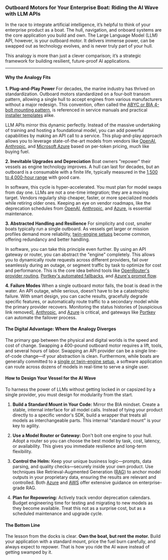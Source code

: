 ### **Outboard Motors for Your Enterprise Boat: Riding the AI Wave with LLM APIs**

In the race to integrate artificial intelligence, it’s helpful to think of your enterprise product as a boat. The hull, navigation, and onboard systems are the core application you build and own. The Large Language Model (LLM) API, however, is your outboard motor. It delivers immense power, can be swapped out as technology evolves, and is never truly part of your hull.

This analogy is more than just a clever comparison; it’s a strategic framework for building resilient, future-proof AI applications.

-----

#### **Why the Analogy Fits**

**1. Plug-and-Play Power**
For decades, the marine industry has thrived on standardization. Outboard motors standardized on a four-bolt transom pattern, allowing a single hull to accept engines from various manufacturers without a major redesign. This convention, often called the [ABYC or BIA 4-bolt mounting pattern](https://www.google.com/search?q=https://www.crowleymarine.com/support/inst-sheets/evinrude/434313.pdf), is referenced in service manuals and practical [installer templates](https://www.google.com/search?q=http://www.vancemfg.com/JPL4500_p/jpl4500template.pdf) alike.

LLM APIs mirror this dynamic perfectly. Instead of the massive undertaking of training and hosting a foundational model, you can add powerful capabilities by making an API call to a service. This plug-and-play approach allows you to leverage state-of-the-art models from vendors like [OpenAI](https://openai.com/pricing), [Anthropic](https://www.anthropic.com/pricing), and [Microsoft Azure](https://azure.microsoft.com/en-us/pricing/details/cognitive-services/openai-service/) based on per-token pricing, much like buying fuel.

**2. Inevitable Upgrades and Depreciation**
Boat owners "repower" their vessels as engine technology improves. A hull can last for decades, but an outboard is a consumable with a finite life, typically measured in the [1,500 to 4,000-hour range](https://www.google.com/search?q=https://www.epropulsion.com/blog/how-many-hours-do-outboard-motors-last/) with good care.

In software, this cycle is hyper-accelerated. You must plan for model swaps from day one. LLMs are not a one-time integration; they are a moving target. Vendors regularly ship cheaper, faster, or more specialized models while retiring older ones. Keeping an eye on vendor roadmaps, like the deprecation schedules from [OpenAI](https://platform.openai.com/docs/deprecations), [Anthropic](https://www.google.com/search?q=https://docs.anthropic.com/claude/reference/model-retirements), and [Azure](https://learn.microsoft.com/en-us/azure/ai-services/openai/concepts/model-retirements), is essential maintenance.

**3. Abstracted Handling and Resilience**
For simplicity and cost, smaller boats typically run a single outboard. As vessels get larger or mission profiles demand more reliability, [twin-engine setups](https://www.google.com/search?q=https://www.boatingmag.com/boats/single-vs-twin-outboard-engine-setup/) become common, offering redundancy and better handling.

In software, you can take this principle even further. By using an API gateway or router, you can abstract the "engine" completely. This allows you to dynamically route requests across different providers, fail over seamlessly during an outage, or segment traffic by task to optimize for cost and performance. This is the core idea behind tools like [OpenRouter's provider routing](https://www.google.com/search?q=https://openrouter.ai/docs%23routing), [Portkey's automated fallbacks](https://www.google.com/search?q=https://portkey.ai/docs/features/fallbacks), and [Azure's prompt flow](https://learn.microsoft.com/en-us/azure/machine-learning/prompt-flow/overview-what-is-prompt-flow).

**4. Failure Modes**
When a single outboard motor fails, the boat is dead in the water. An API outage, while serious, doesn’t have to be a catastrophic failure. With smart design, you can cache results, gracefully degrade specific features, or automatically route traffic to a secondary model while the primary provider recovers. Monitoring the status histories of [suspicious link removed], [Anthropic](https://status.anthropic.com/), and [Azure](https://azure.status.microsoft/en-us/status) is critical, and gateways like [Portkey](https://github.com/Portkey-AI/gateway) can automate the failover process.

#### **The Digital Advantage: Where the Analogy Diverges**

The primary gap between the physical and digital worlds is the speed and cost of change. Swapping a 400-pound outboard motor requires a lift, tools, and several hours of labor. Swapping an API provider can be a single line-of-code change—if your abstraction is clean. Furthermore, while boats are generally committed to a [single or twin-engine setup](https://www.google.com/search?q=https://boattest.com/node/4123), a software application can route across dozens of models in real-time to serve a single user.

#### **How to Design Your Vessel for the AI Wave**

To harness the power of LLMs without getting locked in or capsized by a single provider, you must design for modularity from the start.

1.  **Build a Standard Mount in Your Code:** Mirror the BIA mindset. Create a stable, internal interface for all model calls. Instead of tying your product directly to a specific vendor's SDK, build a wrapper that treats all models as interchangeable parts. This internal "standard mount" is your key to agility.

2.  **Use a Model Router or Gateway:** Don't bolt one engine to your hull. Adopt a router so you can choose the best model by task, cost, latency, or availability. This gives you immediate resilience and long-term flexibility.

3.  **Control the Helm:** Keep your unique business logic—prompts, data parsing, and quality checks—securely inside your own product. Use techniques like Retrieval-Augmented Generation ([RAG](https://arxiv.org/abs/2005.11401)) to anchor model outputs in your proprietary data, ensuring the results are relevant and controlled. Both [Azure](https://learn.microsoft.com/en-us/azure/machine-learning/concept-retrieval-augmented-generation) and [AWS](https://www.google.com/search?q=https://aws.amazon.com/blogs/machine-learning/knowledge-bases-in-amazon-bedrock-now-support-vector-database-opensearch-serverless-and-graph-database-neptune/) offer extensive guidance on enterprise-grade RAG.

4.  **Plan for Repowering:** Actively track vendor deprecation calendars. Budget engineering time for testing and migrating to new models as they become available. Treat this not as a surprise cost, but as a scheduled maintenance and upgrade cycle.

#### **The Bottom Line**

The lesson from the docks is clear. **Own the boat, but rent the motor.** Build your application with a standard mount, price the fuel burn carefully, and always expect to repower. That is how you ride the AI wave instead of getting swamped by it.
